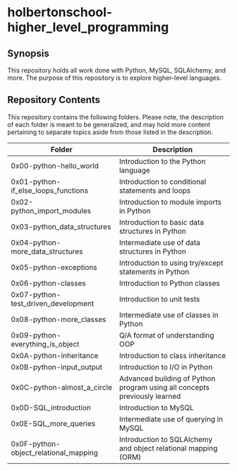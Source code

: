 # holbertonschool-higher_level_programming

## Synopsis
This repository holds all work done with Python, MySQL, SQLAlchemy, and more. The purpose of this repository is to explore higher-level languages.

## Repository Contents
This repository contains the following folders. Please note, the description of each folder is meant to be generalized, and may hold more content pertaining to separate topics aside from those listed in the description. 

| **Folder** | **Description** |
| -------- | --------------- |
| 0x00-python-hello_world | Introduction to the Python language |
| 0x01-python-if_else_loops_functions | Introduction to conditional statements and loops |
| 0x02-python_import_modules | Introduction to module imports in Python |
| 0x03-python_data_structures | Introduction to basic data structures in Python |
| 0x04-python-more_data_structures | Intermediate use of data structures in Python |
| 0x05-python-exceptions | Introduction to using try/except statements in Python |
| 0x06-python-classes | Introduction to Python classes |
| 0x07-python-test_driven_development | Introduction to unit tests |
| 0x08-python-more_classes | Intermediate use of classes in Python |
| 0x09-python-everything_is_object | Q/A format of understanding OOP |
| 0x0A-python-inheritance | Introduction to class inheritance |
| 0x0B-python-input_output | Introduction to I/O in Python |
| 0x0C-python-almost_a_circle | Advanced building of Python program using all concepts previously learned |
| 0x0D-SQL_introduction | Introduction to MySQL |
| 0x0E-SQL_more_queries | Intermediate use of querying in MySQL |
| 0x0F-python-object_relational_mapping | Introduction to SQLAlchemy and object relational mapping (ORM) |